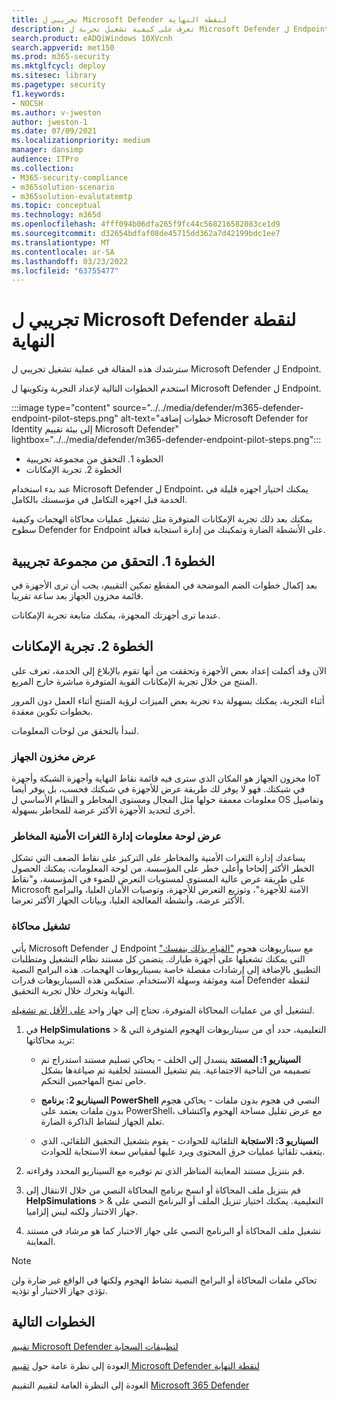 ```yaml
---
title: تجريبي ل Microsoft Defender لنقطة النهاية
description: تعرف على كيفية تشغيل تجربة ل Microsoft Defender ل Endpoint(MDE)، بما في ذلك التحقق من مجموعة التجربة وتجرب الإمكانات.
search.product: eADQiWindows 10XVcnh
search.appverid: met150
ms.prod: m365-security
ms.mktglfcycl: deploy
ms.sitesec: library
ms.pagetype: security
f1.keywords:
- NOCSH
ms.author: v-jweston
author: jweston-1
ms.date: 07/09/2021
ms.localizationpriority: medium
manager: dansimp
audience: ITPro
ms.collection:
- M365-security-compliance
- m365solution-scenario
- m365solution-evalutatemtp
ms.topic: conceptual
ms.technology: m365d
ms.openlocfilehash: 4fff094b06dfa265f9fc44c568216582083ce1d9
ms.sourcegitcommit: d32654bdfaf08de45715dd362a7d42199bdc1ee7
ms.translationtype: MT
ms.contentlocale: ar-SA
ms.lasthandoff: 03/23/2022
ms.locfileid: "63755477"
---
```

# <a name="pilot-microsoft-defender-for-endpoint"></a>تجريبي ل Microsoft Defender لنقطة النهاية

سترشدك هذه المقالة في عملية تشغيل تجريبي ل Microsoft Defender ل Endpoint. 

استخدم الخطوات التالية لإعداد التجربة وتكوينها ل Microsoft Defender ل Endpoint. 

:::image type="content" source="../../media/defender/m365-defender-endpoint-pilot-steps.png" alt-text="خطوات إضافة Microsoft Defender for Identity إلى بيئة تقييم Microsoft Defender" lightbox="../../media/defender/m365-defender-endpoint-pilot-steps.png":::

- الخطوة 1. التحقق من مجموعة تجريبية
- الخطوة 2. تجربة الإمكانات

عند بدء استخدام Microsoft Defender ل Endpoint، يمكنك اختيار اجهزه قليلة في الخدمة قبل اجهزه التكامل في مؤسستك بالكامل.  

يمكنك بعد ذلك تجربة الإمكانات المتوفرة مثل تشغيل عمليات محاكاة الهجمات وكيفية سطوح Defender for Endpoint على الأنشطة الضارة وتمكينك من إدارة استجابة فعالة. 

## <a name="step-1-verify-pilot-group"></a>الخطوة 1. التحقق من مجموعة تجريبية
بعد إكمال خطوات الضم الموضحة في المقطع تمكين التقييم[](eval-defender-endpoint-enable-eval.md)، يجب أن ترى الأجهزة في قائمة مخزون الجهاز بعد ساعة تقريبا. 

عندما ترى أجهزتك المجهزة، يمكنك متابعة تجربة الإمكانات. 

## <a name="step-2-try-out-capabilities"></a>الخطوة 2. تجربة الإمكانات
الآن وقد أكملت إعداد بعض الأجهزة وتحققت من أنها تقوم بالإبلاغ إلى الخدمة، تعرف على المنتج من خلال تجربة الإمكانات القوية المتوفرة مباشرة خارج المربع.

أثناء التجربة، يمكنك بسهولة بدء تجربة بعض الميزات لرؤية المنتج أثناء العمل دون المرور بخطوات تكوين معقدة.

لنبدأ بالتحقق من لوحات المعلومات.

### <a name="view-the-device-inventory"></a>عرض مخزون الجهاز
مخزون الجهاز هو المكان الذي سترى فيه قائمة نقاط النهاية وأجهزة الشبكة وأجهزة IoT في شبكتك. فهو لا يوفر لك طريقة عرض للأجهزة في شبكتك فحسب، بل يوفر أيضا معلومات معمقة حولها مثل المجال ومستوى المخاطر و النظام الأساسي ل OS وتفاصيل أخرى لتحديد الأجهزة الأكثر عرضة للمخاطر بسهولة.

### <a name="view-the-threat-and-vulnerability-management-dashboard"></a>عرض لوحة معلومات إدارة الثغرات الأمنية المخاطر 
يساعدك إدارة الثغرات الأمنية والمخاطر على التركيز على نقاط الضعف التي تشكل الخطر الأكثر إلحاحا وأعلى خطر على المؤسسة. من لوحة المعلومات، يمكنك الحصول على طريقة عرض عالية المستوى لمستويات التعرض للضوء في المؤسسة، و"نقاط Microsoft الآمنة للأجهزة"، وتوزيع التعرض للأجهزة، وتوصيات الأمان العليا، والبرامج الأكثر عرضة، وأنشطة المعالجة العليا، وبيانات الجهاز الأكثر تعرضا. 

### <a name="run-a-simulation"></a>تشغيل محاكاة
يأتي Microsoft Defender ل Endpoint مع سيناريوهات هجوم ["القيام بذلك بنفسك"](https://securitycenter.windows.com/tutorials) التي يمكنك تشغيلها على أجهزة طيارك.  يتضمن كل مستند نظام التشغيل ومتطلبات التطبيق بالإضافة إلى إرشادات مفصلة خاصة بسيناريوهات الهجمات. هذه البرامج النصية آمنة وموثقة وسهلة الاستخدام. ستعكس هذه السيناريوهات قدرات Defender لنقطة النهاية وتحرك خلال تجربة التحقيق.

لتشغيل أي من عمليات المحاكاة المتوفرة، تحتاج إلى جهاز واحد [على الأقل تم تشغيله](../defender-endpoint/onboard-configure.md).

1. في **HelpSimulations** >  & التعليمية، حدد أي من سيناريوهات الهجوم المتوفرة التي تريد محاكاتها:

   - **السيناريو 1: المستند** ينسدل إلى الخلف - يحاكي تسليم مستند استدراج تم تصميمه من الناحية الاجتماعية. يتم تشغيل المستند لخلفية تم صياغةها بشكل خاص تمنح المهاجمين التحكم.

   - **السيناريو 2: برنامج PowerShell** النصي في هجوم بدون ملفات - يحاكي هجوم بدون ملفات يعتمد على PowerShell، مع عرض تقليل مساحة الهجوم واكتشاف تعلم الجهاز لنشاط الذاكرة الضارة.

   - **السيناريو 3: الاستجابة** التلقائية للحوادث - يقوم بتشغيل التحقيق التلقائي، الذي يتعقب تلقائيا عمليات خرق المحتوى ويرد عليها لمقياس سعة الاستجابة للحوادث.

2. قم بتنزيل مستند المعاينة المناظر الذي تم توفيره مع السيناريو المحدد وقراءته.

3. قم بتنزيل ملف المحاكاة أو انسخ برنامج المحاكاة النصي من خلال الانتقال إلى **HelpSimulations** >  & التعليمية. يمكنك اختيار تنزيل الملف أو البرنامج النصي على جهاز الاختبار ولكنه ليس إلزاميا.

4. تشغيل ملف المحاكاة أو البرنامج النصي على جهاز الاختبار كما هو مرشاد في مستند المعاينة.

> [!NOTE]
> تحاكي ملفات المحاكاة أو البرامج النصية نشاط الهجوم ولكنها في الواقع غير ضارة ولن تؤذي جهاز الاختبار أو تؤذيه.

## <a name="next-steps"></a>الخطوات التالية
[تقييم Microsoft Defender لتطبيقات السحابة](eval-defender-mcas-overview.md)

العودة إلى نظرة عامة حول [تقييم Microsoft Defender لنقطة النهاية](eval-defender-endpoint-overview.md)

العودة إلى النظرة العامة لتقييم التقييم [Microsoft 365 Defender](eval-overview.md)
